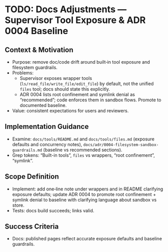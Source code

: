 # TODO: Docs Adjustments — Supervisor Tool Exposure & ADR 0004 Baseline

## Context & Motivation
- Purpose: remove doc/code drift around built‑in tool exposure and filesystem guardrails.
- Problems:
  - Supervisor exposes wrapper tools (`ls/read_file/write_file/edit_file`) by default, not the unified `files` tool; docs should state this explicitly.
  - ADR 0004 lists root confinement and symlink denial as “recommended”; code enforces them in sandbox flows. Promote to documented baseline.
- Value: consistent expectations for users and reviewers.

## Implementation Guidance
- Examine: `docs/tools/README.md` and `docs/tools/files.md` (exposure defaults and concurrency notes), `docs/adr/0004-filesystem-sandbox-guardrails.md` (baseline vs recommended sections).
- Grep tokens: “Built-in tools”, `files` vs wrappers, “root confinement”, “symlink”.

## Scope Definition
- Implement: add one‑line note under wrappers and in README clarifying exposure defaults; update ADR 0004 to promote root confinement + symlink denial to baseline with clarifying language about sandbox vs store.
- Tests: docs build succeeds; links valid.

## Success Criteria
- Docs: published pages reflect accurate exposure defaults and baseline guardrails.
